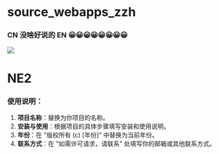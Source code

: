 # source_webapps_zzh
### CN 没啥好说的 EN 😀😀😀😀😀😀😀😀

<p>
    <img align="center" src="https://github-readme-stats-sigma-five.vercel.app/api?username=2376780283&show_icons=true&theme=cobalt&count_private=true"/>
</p>

<p >   
</p>

# NE2
### 使用说明：
1. **项目名称**：替换为你项目的名称。
2. **安装与使用**：根据项目的具体步骤填写安装和使用说明。
3. **年份**：在 "版权所有 (c) [年份]" 中替换为当前年份。
4. **联系方式**：在 "如需许可请求，请联系" 处填写你的邮箱或其他联系方式。

